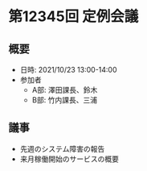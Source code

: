 # 第12345回 定例会議

## 概要
- 日時: 2021/10/23 13:00-14:00
- 参加者
  - A部: 澤田課長、鈴木
  - B部: 竹内課長、三浦

## 議事
- 先週のシステム障害の報告
- 来月稼働開始のサービスの概要
